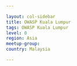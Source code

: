 ```yaml
---

layout: col-sidebar
title: OWASP Kuala Lumpur
tags: OWASP Kuala Lumpur
level: 0
region: Asia
meetup-group: 
country: Malaysia

---
```


